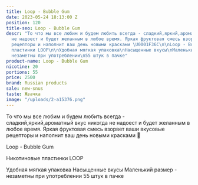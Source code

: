```yaml
---
title: Loop - Bubble Gum
date: 2023-05-24 18:13:00 Z
position: 120
title-seo: Loop - Bubble Gum
descr: "То что мы все любим и будем любить всегда - сладкий,яркий,ароматный вкус никогда
  не надоест и будет желанным в любое время. Яркая фруктовая смесь взорвет ваши вкусовые
  рецепторы и наполнит ваш день новыми красками \U0001F36C\n\nLoop - Bubble Gum\n\nНикотиновые
  пластинки LOOP\n\nУдобная мягкая упаковка\nНасыщенные вкусы\nМаленький размер -
  незаметны при употреблении\n55 штук в пачке"
product-name: Loop - Bubble Gum
nicotine: 20
portions: 55
price: 2500
brand: Russian products
sale: new-snus
taste: Жвачка
image: "/uploads/2-a15376.png"
---
```


То что мы все любим и будем любить всегда - сладкий,яркий,ароматный вкус никогда не надоест и будет желанным в любое время. Яркая фруктовая смесь взорвет ваши вкусовые рецепторы и наполнит ваш день новыми красками 🍬

Loop - Bubble Gum

Никотиновые пластинки LOOP

Удобная мягкая упаковка
Насыщенные вкусы
Маленький размер - незаметны при употреблении
55 штук в пачке